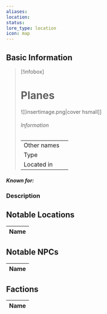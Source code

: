 ```yaml
---
aliases: 
location: 
status: 
lore_type: location
icon: map
---
```

## Basic Information
> [!infobox]
> # Planes
> ![[insertimage.png|cover hsmall]]
> ###### Information
> |   |  |
> | ---- | ---- |
> | Other names | |
> | Type | 
> | Located in | |
##### Known for:
### Description
## Notable Locations
| Name |
| ---- |

## Notable NPCs
| Name |
| ---- |

## Factions
| Name |
| ---- |
